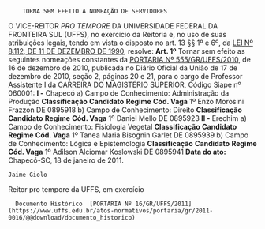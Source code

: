        TORNA SEM EFEITO A NOMEAÇÃO DE SERVIDORES  

 O VICE-REITOR *PRO TEMPORE*  DA UNIVERSIDADE FEDERAL DA FRONTEIRA SUL (UFFS), no exercício da Reitoria e, no uso de suas atribuições legais, tendo em vista o disposto no art. 13 §§ 1º e 6º, da [LEI Nº 8.112, DE 11 DE DEZEMBRO DE 1990](http://www.planalto.gov.br/ccivil_03/Leis/L8112cons.htm), resolve:   **Art. 1º**  Tornar sem efeito as seguintes nomeações constantes da [PORTARIA Nº 555/GR/UFFS/2010](https://www.uffs.edu.br/atos-normativos/portaria/gr/2010-0555), de 16 de dezembro de 2010, publicada no Diário Oficial da União de 17 de dezembro de 2010, seção 2, páginas 20 e 21, para o cargo de Professor Assistente I da CARREIRA DO MAGISTÉRIO SUPERIOR, Código Siape nº 060001: **I -**  Chapecó a) Campo de Conhecimento: Administração da Produção     **Classificação**    **Candidato**    **Regime**    **Cód. Vaga**      1º   Enzo Morosini Frazzon   DE   0895918       b) Campo de Conhecimento: Direito     **Classificação**    **Candidato**    **Regime**    **Cód. Vaga**      1º   Daniel Mello   DE   0895923       **II -**  Erechim a) Campo de Conhecimento: Fisiologia Vegetal     **Classificação**    **Candidato**    **Regime**    **Cód. Vaga**      1º   Tanea Maria Bisognin Garlet   DE   0895939       b) Campo de Conhecimento: Lógica e Epistemologia     **Classificação**    **Candidato**    **Regime**    **Cód. Vaga**      1º   Adilson Alciomar Koslowski   DE   0895941            **Data do ato:** Chapecó-SC, 18 de janeiro de 2011.   
 

    Jaime Giolo    
 Reitor pro tempore da UFFS, em exercício 

      Documento Histórico  [PORTARIA Nº 16/GR/UFFS/2011](https://www.uffs.edu.br/atos-normativos/portaria/gr/2011-0016/@@download/documento_historico)     
      
